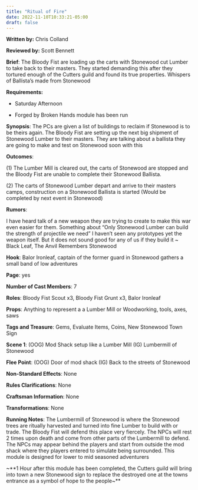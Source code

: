 ```yaml
---
title: "Ritual of Fire"
date: 2022-11-10T10:33:21-05:00
draft: false
---
```


**Written by:** Chris Colland

**Reviewed by:** Scott Bennett


 **Brief**: The Bloody Fist are loading up the carts with Stonewood cut Lumber to take back to their masters. They started demanding this after they tortured enough of the Cutters guild and found its true properties. Whispers of Ballista’s made from Stonewood


 **Requirements:** 

- Saturday Afternoon

- Forged by Broken Hands module has been run


**Synopsis**: The PCs are given a list of buildings to reclaim if Stonewood is to be theirs again. The Bloody Fist are setting up the next big shipment of Stonewood Lumber to their masters. They are talking about a ballista they are going to make and test on Stonewood soon with this

**Outcomes**: 

(1) The Lumber Mill is cleared out, the carts of Stonewood are stopped and the Bloody Fist are unable to complete their Stonewood Ballista.

(2) The carts of Stonewood Lumber depart and arrive to their masters camps, construction on a Stonewood Ballista is started (Would be completed by next event in Stonewood)

**Rumors**:

I have heard talk of a new weapon they are trying to create to make this war even easier for them. Something about “Only Stonewood Lumber can build the strength of projectile we need” I haven’t seen any prototypes yet the weapon itself. But it does not sound good for any of us if they build it
~ Black Leaf, The Anvil Remembers Stonewood

 **Hook**: Balor Ironleaf, captain of the former guard in Stonewood gathers a small band of low adventures 

**Page**: yes

**Number of Cast Members**: 7

**Roles**: Bloody Fist Scout x3, Bloody Fist Grunt x3, Balor Ironleaf

**Props**: Anything to represent a a Lumber Mill or Woodworking, tools, axes, saws

**Tags and Treasure**: Gems, Evaluate Items, Coins, New Stonewood Town Sign

**Scene 1**: (OOG) Mod Shack setup like a Lumber Mill (IG) Lumbermill of Stonewood

**Flee Point**: (OOG) Door of mod shack (IG) Back to the streets of Stonewood

**Non-Standard Effects**: None

**Rules Clarifications**: None

**Craftsman Information**: None

**Transformations**: None


 **Running Notes**:  The Lumbermill of Stonewood is where the Stonewood trees are ritually harvested and turned into fine Lumber to build with or trade. The Bloody Fist will defend this place very fiercely. The NPCs will rest 2 times upon death and come from other parts of the Lumbermill to defend. The NPCs may appear behind the players and start from outside the mod shack where they players entered to simulate being surrounded. This module is designed for lower to mid seasoned adventurers 

~**1 Hour after this module has been completed, the Cutters guild will bring into town a new Stonewood sign to replace the destroyed one at the towns entrance as a symbol of hope to the people~**
